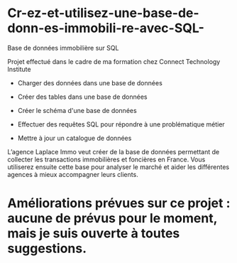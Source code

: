 # Cr-ez-et-utilisez-une-base-de-donn-es-immobili-re-avec-SQL-
Base de données immobilière sur SQL


Projet effectué dans le cadre de ma formation chez Connect Technology Institute

- Charger des données dans une base de données

- Créer des tables dans une base de données

- Créer le schéma d'une base de données

- Effectuer des requêtes SQL pour répondre à une problématique métier

- Mettre à jour un catalogue de données

L’agence Laplace Immo veut créer de la base de données permettant de collecter les transactions immobilières et foncières en France. Vous utiliserez ensuite cette base pour analyser le marché et aider les différentes agences à mieux accompagner leurs clients.

# Améliorations prévues sur ce projet : aucune de prévus pour le moment, mais je suis ouverte à toutes suggestions.

